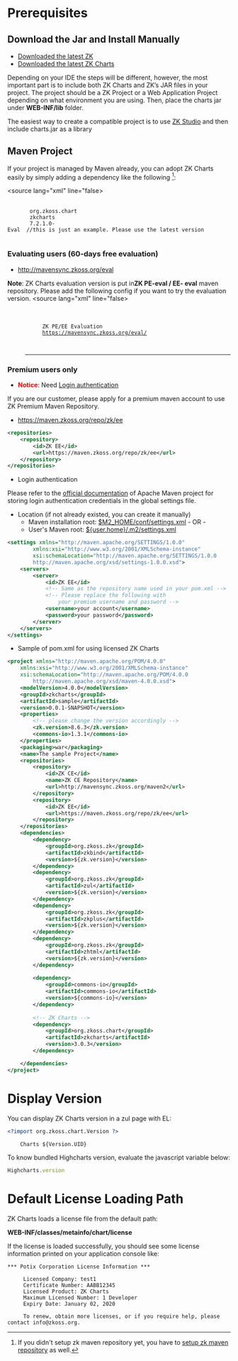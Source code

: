 # Prerequisites

## Download the Jar and Install Manually

- [Downloaded the latest ZK](http://www.zkoss.org/download/zk.dsp)
- [Downloaded the latest ZK
  Charts](http://www.zkoss.org/download/zkcharts)

Depending on your IDE the steps will be different, however, the most
important part is to include both ZK Charts and ZK’s JAR files in your
project. The project should be a ZK Project or a Web Application Project
depending on what environment you are using. Then, place the charts jar
under **WEB-INF/lib** folder.

The easiest way to create a compatible project is to use [ZK
Studio](http://www.zkoss.org/download/zkstudio.dsp) and then include
charts.jar as a library

## Maven Project

If your project is managed by Maven already, you can adopt ZK Charts
easily by simply adding a dependency like the following [^1]:

\<source lang="xml" line="false\>

`   `<dependency>  
`       `<groupId>`org.zkoss.chart`</groupId>  
`       `<artifactId>`zkcharts`</artifactId>  
`       `<version>`7.2.1.0-Eval`</version>`  //this is just an example. Please use the latest version`  
`   `</dependency>

</source>

### Evaluating users (60-days free evaluation)

- <http://mavensync.zkoss.org/eval>

**Note**: ZK Charts evaluation version is put in**ZK PE-eval / EE-
eval** maven repository. Please add the following config if you want to
try the evaluation version. \<source lang="xml" line="false\>

`   `<repositories>  
`       `<repository>  
`           `<id>`ZK PE/EE Evaluation`</id>  
`           `<url>[`https://mavensync.zkoss.org/eval/`](https://mavensync.zkoss.org/eval/)</url>  
`       `</repository>  
`   `</repositories>

</source>

> ------------------------------------------------------------------------
>
> <references/>

### Premium users only

- <span style="color:red">**Notice**</span>: Need [Login
  authentication](ZK_Pivottable_Essentials/Quick_Start/Using_Maven#Login_authentication)

  
If you are our customer, please apply for a premium maven account to use
ZK Premium Maven Repository.

- <https://maven.zkoss.org/repo/zk/ee>

``` xml
<repositories>
    <repository>
        <id>ZK EE</id>
        <url>https://maven.zkoss.org/repo/zk/ee</url>
    </repository>
</repositories>
```

- Login authentication

Please refer to the [official
documentation](http://maven.apache.org/settings.html#Servers) of Apache
Maven project for storing login authentication credentials in the global
settings file.

- Location (if not already existed, you can create it manually)
  - Maven installation root: <u>\$M2_HOME/conf/settings.xml</u> - OR -
  - User's Maven root: <u>\${user.home}/.m2/settings.xml</u>

``` xml
<settings xmlns="http://maven.apache.org/SETTINGS/1.0.0"
        xmlns:xsi="http://www.w3.org/2001/XMLSchema-instance"
        xsi:schemaLocation="http://maven.apache.org/SETTINGS/1.0.0
        http://maven.apache.org/xsd/settings-1.0.0.xsd">
    <servers>
        <server>
            <id>ZK EE</id>
            <!-- Same as the repository name used in your pom.xml -->
            <!-- Please replace the following with 
                your premium username and password -->
            <username>your account</username>
            <password>your password</password>
        </server>
    </servers>
</settings>
```

- Sample of pom.xml for using licensed ZK Charts

``` xml
<project xmlns="http://maven.apache.org/POM/4.0.0"
    xmlns:xsi="http://www.w3.org/2001/XMLSchema-instance"
    xsi:schemaLocation="http://maven.apache.org/POM/4.0.0 
        http://maven.apache.org/xsd/maven-4.0.0.xsd">
    <modelVersion>4.0.0</modelVersion>
    <groupId>zkcharts</groupId>
    <artifactId>sample</artifactId>
    <version>0.0.1-SNAPSHOT</version>
    <properties>
        <!-- please change the version accordingly -->
        <zk.version>8.6.3</zk.version>
        <commons-io>1.3.1</commons-io>
    </properties>
    <packaging>war</packaging>
    <name>The sample Project</name>
    <repositories>
        <repository>
            <id>ZK CE</id>
            <name>ZK CE Repository</name>
            <url>http://mavensync.zkoss.org/maven2</url>
        </repository>
        <repository>
            <id>ZK EE</id>
            <url>https://maven.zkoss.org/repo/zk/ee</url>
        </repository>
    </repositories>
    <dependencies>
        <dependency>
            <groupId>org.zkoss.zk</groupId>
            <artifactId>zkbind</artifactId>
            <version>${zk.version}</version>
        </dependency>
        <dependency>
            <groupId>org.zkoss.zk</groupId>
            <artifactId>zul</artifactId>
            <version>${zk.version}</version>
        </dependency>
        <dependency>
            <groupId>org.zkoss.zk</groupId>
            <artifactId>zkplus</artifactId>
            <version>${zk.version}</version>
        </dependency>
        <dependency>
            <groupId>org.zkoss.zk</groupId>
            <artifactId>zhtml</artifactId>
            <version>${zk.version}</version>
        </dependency>
        
        <dependency>
            <groupId>commons-io</groupId>
            <artifactId>commons-io</artifactId>
            <version>${commons-io}</version>
        </dependency>
        
        <!-- ZK Charts -->
        <dependency>
            <groupId>org.zkoss.chart</groupId>
            <artifactId>zkcharts</artifactId>
            <version>3.0.3</version>
        </dependency>

    </dependencies>
</project>
```

# Display Version

You can display ZK Charts version in a zul page with EL:

``` xml
<?import org.zkoss.chart.Version ?>

    Charts ${Version.UID}
```

To know bundled Highcharts version, evaluate the javascript variable
below:

``` javascript
Highcharts.version
```

# Default License Loading Path

ZK Charts loads a license file from the default path:

**WEB-INF/classes/metainfo/chart/license**

If the license is loaded successfully, you should see some license
information printed on your application console like:

``` text
*** Potix Corporation License Information ***

     Licensed Company: test1
     Certificate Number: AABB12345
     Licensed Product: ZK Charts
     Maximum Licensed Number: 1 Developer
     Expiry Date: January 02, 2020

     To renew, obtain more licenses, or if you require help, please contact info@zkoss.org.
```

[^1]: If you didn't setup zk maven repository yet, you have to [ setup
    zk maven
    repository](ZK_Installation_Guide/Setting_up_IDE/Maven/Use_ZK_Maven_Artifacts/Resolving_ZK_Framework_Artifacts_via_Maven#How_to_Use_ZK_Maven_Repository)
    as well.
